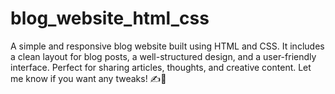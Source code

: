 # blog_website_html_css
A simple and responsive blog website built using HTML and CSS. It includes a clean layout for blog posts, a well-structured design, and a user-friendly interface. Perfect for sharing articles, thoughts, and creative content.  Let me know if you want any tweaks! ✍️📖

